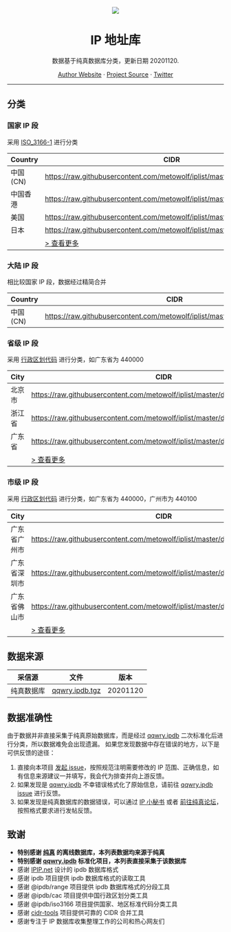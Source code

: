 <p align="center">
<a href="https://github.com/metowolf/iplist">
<img src="https://user-images.githubusercontent.com/2666735/50806883-84930c00-1333-11e9-869e-3c2f2664f154.png" />
</a>
</p>

<h1 align="center">IP 地址库</h1>

<p align="center">数据基于纯真数据库分类，更新日期 20201120.</p>

<p align=center>
<a href="https://i-meto.com/">Author Website</a> ·
<a href="https://github.com/metowolf/iplist">Project Source</a> ·
<a href="https://twitter.com/metowolf">Twitter</a>
</p>

***

## 分类

### 国家 IP 段

采用 [ISO_3166-1](https://zh.wikipedia.org/wiki/ISO_3166-1%E4%BA%8C%E4%BD%8D%E5%AD%97%E6%AF%8D%E4%BB%A3%E7%A0%81) 进行分类

|Country|CIDR|
|---|---|
|中国 (CN)|https://raw.githubusercontent.com/metowolf/iplist/master/data/country/CN.txt|
|中国香港|https://raw.githubusercontent.com/metowolf/iplist/master/data/country/HK.txt|
|美国|https://raw.githubusercontent.com/metowolf/iplist/master/data/country/US.txt|
|日本|https://raw.githubusercontent.com/metowolf/iplist/master/data/country/JP.txt|
||[ > 查看更多](https://github.com/metowolf/iplist/tree/master/docs/country.md)|

### 大陆 IP 段

相比较国家 IP 段，数据经过精简合并

|Country|CIDR|
|---|---|
|中国 (CN)|https://raw.githubusercontent.com/metowolf/iplist/master/data/special/china.txt|

### 省级 IP 段

采用 [行政区划代码](http://www.mca.gov.cn/article/sj/xzqh/2019/201901-06/201906211048.html) 进行分类，如广东省为 440000

|City|CIDR|
|---|---|
|北京市|https://raw.githubusercontent.com/metowolf/iplist/master/data/cncity/110000.txt|
|浙江省|https://raw.githubusercontent.com/metowolf/iplist/master/data/cncity/330000.txt|
|广东省|https://raw.githubusercontent.com/metowolf/iplist/master/data/cncity/440000.txt|
||[ > 查看更多](https://github.com/metowolf/iplist/tree/master/docs/cncity.md)|

### 市级 IP 段

采用 [行政区划代码](http://www.mca.gov.cn/article/sj/xzqh/2019/201901-06/20190203221738.html) 进行分类，如广东省为 440000，广州市为 440100

|City|CIDR|
|---|---|
|广东省广州市|https://raw.githubusercontent.com/metowolf/iplist/master/data/cncity/440100.txt|
|广东省深圳市|https://raw.githubusercontent.com/metowolf/iplist/master/data/cncity/440300.txt|
|广东省佛山市|https://raw.githubusercontent.com/metowolf/iplist/master/data/cncity/440600.txt|
||[ > 查看更多](https://github.com/metowolf/iplist/tree/master/docs/cncity.md)|


## 数据来源

|采信源|文件|版本|
|---|---|---|
|纯真数据库|[qqwry.ipdb.tgz](https://registry.npmjs.org/qqwry.ipdb/-/qqwry.ipdb-2020.11.20.tgz)|20201120|


## 数据准确性

由于数据并非直接采集于纯真原始数据库，而是经过 [qqwry.ipdb](https://github.com/metowolf/qqwry.ipdb) 二次标准化后进行分类，所以数据难免会出现遗漏。
如果您发现数据中存在错误的地方，以下是可供反馈的途径：

 1. 直接向本项目 [发起 issue](https://github.com/metowolf/iplist/issues/new)，按照规范注明需要修改的 IP 范围、正确信息，如有信息来源建议一并填写，我会代为排查并向上游反馈。
 2. 如果发现是 [qqwry.ipdb](https://github.com/metowolf/qqwry.ipdb) 不幸错误格式化了原始信息，请前往 [qqwry.ipdb issue](https://github.com/metowolf/qqwry.ipdb/issues/new) 进行反馈。
 3. 如果发现是纯真数据库的数据错误，可以通过 [IP 小秘书](http://www.cz88.net/ip/) 或者 [前往纯真论坛](http://bbs.cz88.net/f26)，按照格式要求进行发帖反馈。


## 致谢

 - **特别感谢 [纯真](http://cz88.net/) 的离线数据库，本列表数据均来源于纯真**
 - **特别感谢 [qqwry.ipdb](https://github.com/metowolf/qqwry.ipdb) 标准化项目，本列表直接采集于该数据库**
 - 感谢 [IPIP.net](https://www.ipip.net/) 设计的 ipdb 数据库格式
 - 感谢 ipdb 项目提供 ipdb 数据库格式的读取工具
 - 感谢 @ipdb/range 项目提供 ipdb 数据库格式的分段工具
 - 感谢 @ipdb/cac 项目提供中国行政区划分类工具
 - 感谢 @ipdb/iso3166 项目提供国家、地区标准代码分类工具
 - 感谢 [cidr-tools](https://github.com/silverwind/cidr-tools) 项目提供可靠的 CIDR 合并工具
 - 感谢专注于 IP 数据库收集整理工作的公司和热心网友们
